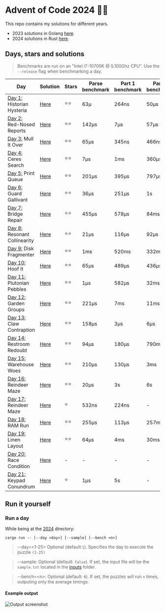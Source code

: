 # Advent of Code 2024 🎄🎁
This repo contains my solutions for different years.
- 2023 solutions in Golang [here](./2023/).
- 2024 solutions in Rust [here](./2024/).

## Days, stars and solutions 
> Benchmarks are run on an "Intel i7-10700K @ 5.100Ghz CPU".
> Use the `--release` flag when benchmarking a day.

| Day | Solution | Stars | Parse benchmark | Part 1 benchmark | Part 2 benchmark |
|-----|----------|-------|-------------------|-----------------|------------------|
| [Day 1:](https://adventofcode.com/2024/day/1) Historian Hysteria | [Here](./2024/solutions/day01.rs) | ⭐⭐ | 63µ | 264ns | 50µs |
| [Day 2:](https://adventofcode.com/2024/day/2) Red-Nosed Reports | [Here](./2024/solutions/day02.rs) | ⭐⭐ | 142µs | 7µs | 57µs |
| [Day 3:](https://adventofcode.com/2024/day/3) Mull It Over | [Here](./2024/solutions/day03.rs) | ⭐⭐ | 65µs | 345ns | 466ns |
| [Day 4:](https://adventofcode.com/2024/day/4) Ceres Search | [Here](./2024/solutions/day04.rs) | ⭐⭐ | 7µs | 1ms | 360µs |
| [Day 5:](https://adventofcode.com/2024/day/5) Print Queue | [Here](./2024/solutions/day05.rs) | ⭐⭐ | 201µs | 395µs | 797µs |
| [Day 6:](https://adventofcode.com/2024/day/6) Guard Gallivant | [Here](./2024/solutions/day06.rs) | ⭐⭐ | 36µs | 251µs | 1s |
| [Day 7:](https://adventofcode.com/2024/day/7) Bridge Repair | [Here](./2024/solutions/day07.rs) | ⭐⭐ | 455µs | 578µs | 84ms |
| [Day 8:](https://adventofcode.com/2024/day/8) Resonant Collinearity | [Here](./2024/solutions/day08.rs) | ⭐⭐ | 21µs | 116µs | 92µs |
| [Day 9:](https://adventofcode.com/2024/day/9) Disk Fragmenter | [Here](./2024/solutions/day09.rs) | ⭐⭐ | 1ms | 520ms | 332ms |
| [Day 10:](https://adventofcode.com/2024/day/10) Hoof It | [Here](./2024/solutions/day10.rs) | ⭐⭐ | 65µs | 489µs | 436µs |
| [Day 11:](https://adventofcode.com/2024/day/11) Plutonian Pebbles | [Here](./2024/solutions/day11.rs) | ⭐⭐ | 1µs | 582µs | 32ms |
| [Day 12:](https://adventofcode.com/2024/day/12) Garden Groups | [Here](./2024/solutions/day12.rs) | ⭐⭐ | 221µs | 7ms | 11ms |
| [Day 13:](https://adventofcode.com/2024/day/13) Claw Contraption | [Here](./2024/solutions/day13.rs) | ⭐⭐ | 158µs | 3µs | 6µs |
| [Day 14:](https://adventofcode.com/2024/day/14) Restroom Redoubt | [Here](./2024/solutions/day14.rs) | ⭐⭐ | 94µs | 180µs | 790ms |
| [Day 15:](https://adventofcode.com/2024/day/15) Warehouse Woes | [Here](./2024/solutions/day15.rs) | ⭐⭐ | 210µs | 130µs | 3ms |
| [Day 16:](https://adventofcode.com/2024/day/16) Reindeer Maze | [Here](./2024/solutions/day16.rs) | ⭐⭐ | 20µs | 3s | 6s |
| [Day 17:](https://adventofcode.com/2024/day/17) Reindeer Maze | [Here](./2024/solutions/day17.rs) | ⭐ | 532ns | 224ns | - |
| [Day 18:](https://adventofcode.com/2024/day/18) RAM Run | [Here](./2024/solutions/day18.rs) | ⭐⭐ | 255µs | 113µs | 257ms |
| [Day 19:](https://adventofcode.com/2024/day/19) Linen Layout | [Here](./2024/solutions/day19.rs) | ⭐⭐ | 64µs | 4ms | 30ms |
| [Day 20:](https://adventofcode.com/2024/day/20) Race Condition | [Here](./2024/solutions/day20.rs) | - | - | - | - |
| [Day 21:](https://adventofcode.com/2024/day/21) Keypad Conundrum | [Here](./2024/solutions/day21.rs) | ⭐ | 1µs | 5s | - |

## Run it yourself
### Run a day 
While being at the [2024](./2024/) directory:
```
cargo run -- [--day <day>] [--sample] [--bench <n>]
```
> --day=<1-25> Optional (default:`1`). Specifies the day to execute the puzzle `(1-25)`

> --sample: Optional (default: `false`). If set, the input file will be the `sample.txt` located in the [inputs](./2024/inputs) folder.

> --bench=\<n\>: Optional (default: `0`). If set, the puzzles will run `n` times, outputing only the average timings.

#### Example output
![Output screenshot](https://github.com/user-attachments/assets/072b854a-4e15-4284-a5c5-3745c6bd0f76)
